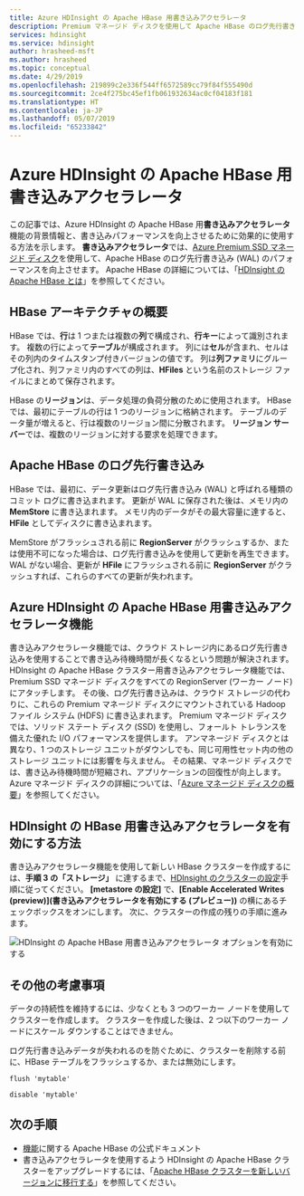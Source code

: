 ```yaml
---
title: Azure HDInsight の Apache HBase 用書き込みアクセラレータ
description: Premium マネージド ディスクを使用して Apache HBase のログ先行書き込みのパフォーマンスを向上させる、Azure HDInsight の書き込みアクセラレータ機能の概要を示します。
services: hdinsight
ms.service: hdinsight
author: hrasheed-msft
ms.author: hrasheed
ms.topic: conceptual
ms.date: 4/29/2019
ms.openlocfilehash: 219899c2e336f544ff6572589cc79f84f555490d
ms.sourcegitcommit: 2ce4f275bc45ef1fb061932634ac0cf04183f181
ms.translationtype: HT
ms.contentlocale: ja-JP
ms.lasthandoff: 05/07/2019
ms.locfileid: "65233842"
---
```

# <a name="azure-hdinsight-accelerated-writes-for-apache-hbase"></a>Azure HDInsight の Apache HBase 用書き込みアクセラレータ

この記事では、Azure HDInsight の Apache HBase 用**書き込みアクセラレータ**機能の背景情報と、書き込みパフォーマンスを向上させるために効果的に使用する方法を示します。 **書き込みアクセラレータ**では、[Azure Premium SSD マネージド ディスク](../../virtual-machines/linux/disks-types.md#premium-ssd)を使用して、Apache HBase のログ先行書き込み (WAL) のパフォーマンスを向上させます。 Apache HBase の詳細については、「[HDInsight の Apache HBase とは](apache-hbase-overview.md)」を参照してください。

## <a name="overview-of-hbase-architecture"></a>HBase アーキテクチャの概要

HBase では、**行**は 1 つまたは複数の**列**で構成され、**行キー**によって識別されます。 複数の行によって**テーブル**が構成されます。 列には**セル**が含まれ、セルはその列内のタイムスタンプ付きバージョンの値です。 列は**列ファミリ**にグループ化され、列ファミリ内のすべての列は、**HFiles** という名前のストレージ ファイルにまとめて保存されます。

HBase の**リージョン**は、データ処理の負荷分散のために使用されます。 HBase では、最初にテーブルの行は 1 つのリージョンに格納されます。 テーブルのデータ量が増えると、行は複数のリージョン間に分散されます。 **リージョン サーバー**では、複数のリージョンに対する要求を処理できます。

## <a name="write-ahead-log-for-apache-hbase"></a>Apache HBase のログ先行書き込み

HBase では、最初に、データ更新はログ先行書き込み (WAL) と呼ばれる種類のコミット ログに書き込まれます。 更新が WAL に保存された後は、メモリ内の **MemStore** に書き込まれます。 メモリ内のデータがその最大容量に達すると、**HFile** としてディスクに書き込まれます。

MemStore がフラッシュされる前に **RegionServer** がクラッシュするか、または使用不可になった場合は、ログ先行書き込みを使用して更新を再生できます。 WAL がない場合、更新が **HFile** にフラッシュされる前に **RegionServer** がクラッシュすれば、これらのすべての更新が失われます。

## <a name="accelerated-writes-feature-in-azure-hdinsight-for-apache-hbase"></a>Azure HDInsight の Apache HBase 用書き込みアクセラレータ機能

書き込みアクセラレータ機能では、クラウド ストレージ内にあるログ先行書き込みを使用することで書き込み待機時間が長くなるという問題が解決されます。  HDInsight の Apache HBase クラスター用書き込みアクセラレータ機能では、Premium SSD マネージド ディスクをすべての RegionServer (ワーカー ノード) にアタッチします。 その後、ログ先行書き込みは、クラウド ストレージの代わりに、これらの Premium マネージド ディスクにマウントされている Hadoop ファイル システム (HDFS) に書き込まれます。  Premium マネージド ディスクでは、ソリッド ステート ディスク (SSD) を使用し、フォールト トレランスを備えた優れた I/O パフォーマンスを提供します。  アンマネージド ディスクとは異なり、1 つのストレージ ユニットがダウンしでも、同じ可用性セット内の他のストレージ ユニットには影響を与えません。  その結果、マネージド ディスクでは、書き込み待機時間が短縮され、アプリケーションの回復性が向上します。 Azure マネージド ディスクの詳細については、「[Azure マネージド ディスクの概要](../../virtual-machines/windows/managed-disks-overview.md)」を参照してください。 

## <a name="how-to-enable-accelerated-writes-for-hbase-in-hdinsight"></a>HDInsight の HBase 用書き込みアクセラレータを有効にする方法

書き込みアクセラレータ機能を使用して新しい HBase クラスターを作成するには、**手順 3 の「ストレージ」** に達するまで、[HDInsight のクラスターの設定](../hdinsight-hadoop-provision-linux-clusters.md)手順に従ってください。 **[metastore の設定]** で、**[Enable Accelerated Writes (preview)]\(書き込みアクセラレータを有効にする (プレビュー)\)** の横にあるチェックボックスをオンにします。 次に、クラスターの作成の残りの手順に進みます。

![HDInsight の Apache HBase 用書き込みアクセラレータ オプションを有効にする](./media/apache-hbase-accelerated-writes/accelerated-writes-cluster-creation.png)

## <a name="other-considerations"></a>その他の考慮事項

データの持続性を維持するには、少なくとも 3 つのワーカー ノードを使用してクラスターを作成します。 クラスターを作成した後は、2 つ以下のワーカー ノードにスケール ダウンすることはできません。

ログ先行書き込みデータが失われるのを防ぐために、クラスターを削除する前に、HBase テーブルをフラッシュするか、または無効にします。

```
flush 'mytable'
```

```
disable 'mytable'
```

## <a name="next-steps"></a>次の手順

* [機能](https://hbase.apache.org/book.html#wal)に関する Apache HBase の公式ドキュメント
* 書き込みアクセラレータを使用するよう HDInsight の Apache HBase クラスターをアップグレードするには、「[Apache HBase クラスターを新しいバージョンに移行する](apache-hbase-migrate-new-version.md)」を参照してください。
